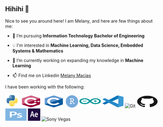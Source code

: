 ## Hihihi 👋
Nice to see you around here! 
I am Melany, and here are few things about me:

-  🚀 I’m pursuing **Information Technology Bachelor of Engineering**
- :bulb: I'm interested in **Machine Learning, Data Science, Embedded Systems & Mathematics**
- 🔭 I’m currently working on expanding my knowledge in **Machine Learning**


- 📫 Find me on Linkedin [Melany Macias](https://www.linkedin.com/in/melanymacias/)

I have been working with the following:<br/> 

<img title="Python" alt="Python" src="https://raw.githubusercontent.com/devicons/devicon/master/icons/python/python-original.svg" width="45" height="45" /> <img title="C++" alt="C++" src= "https://raw.githubusercontent.com/devicons/devicon/master/icons/cplusplus/cplusplus-original.svg" width="70" height="40" />
<img title="C" alt="C" src="https://raw.githubusercontent.com/devicons/devicon/master/icons/c/c-original.svg" width="70" height="40" />
<img title="R" alt="R" src= "https://raw.githubusercontent.com/devicons/devicon/master/icons/rstudio/rstudio-original.svg" width="40" height= "40" />
<img title="Arduino" alt="Arduino" src="https://raw.githubusercontent.com/devicons/devicon/master/icons/arduino/arduino-original.svg" width="70" height="40" />
<img title="VSCode" alt="VSCode" src="https://raw.githubusercontent.com/devicons/devicon/master/icons/vscode/vscode-original.svg" width="70" height="40" />
<img title="Git" alt="Git" src="https://raw.githubusercontent.com/Thomas-George-T/Thomas-George-T/master/assets/git.svg" width="70" height="40" />
<img title="GitHub" alt="Github" src="https://raw.githubusercontent.com/devicons/devicon/master/icons/github/github-original.svg" width="70" height="40" />
<img title="Photoshop" alt="Photoshop" src="https://raw.githubusercontent.com/devicons/devicon/master/icons/photoshop/photoshop-plain.svg" width="70" height="40" />
<img title= "AfterEffects" src="https://raw.githubusercontent.com/devicons/devicon/2ae2a900d2f041da66e950e4d48052658d850630/icons/aftereffects/aftereffects-plain.svg" width="40" height="40">
 <img title="Sony Vegas" alt="Sony Vegas" src= "https://1.bp.blogspot.com/-cgdtggljikM/XE9BQ_sgURI/AAAAAAAAHb8/SMDYMhzhp0AQiPHm2IQtu6_0x24by8nxgCK4BGAYYCw/s640/logo%2Bsony%2Bvegas.png" width="40" height="40" />
